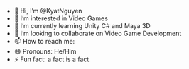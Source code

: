 - 👋 Hi, I’m @KyatNguyen
- 👀 I’m interested in Video Games
- 🌱 I’m currently learning Unity C# and Maya 3D
- 💞️ I’m looking to collaborate on Video Game Development 
- 📫 How to reach me: 
- 😄 Pronouns: He/Him
- ⚡ Fun fact: a fact is a fact
<!---
KyatNguyen/KyatNguyen is a ✨ special ✨ repository because its `README.md` (this file) appears on your GitHub profile.
You can click the Preview link to take a look at your changes.
--->
